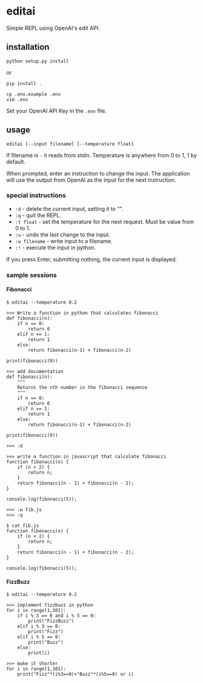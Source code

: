 # editai

Simple REPL using OpenAI's edit API.

## installation

```
python setup.py install
```
or
```
pip install .
```

```
cp .env.example .env
vim .env
```

Set your OpenAI API Key in the `.env` file.

## usage

```
editai [--input filename] [--temperature float]
```

If filename is `-` it reads from _stdin_. Temperature is anywhere from 0 to 1, 1 by default.

When prompted, enter an instruction to change the input. The application will use the output
from OpenAI as the input for the next instruction.

### special instructions

* `:d` - delete the current input, setting it to "".
* `:q` - quit the REPL.
* `:t float` - set the temperature for the next request. Must be value from 0 to 1.
* `:u` - undo the last change to the input.
* `:w filename` - write input to a filename.
* `:!` - execute the input in python.

If you press Enter, submitting nothing, the current input is displayed.

### sample sessions

#### Fibonacci
```
$ editai --temperature 0.2

>>> Write a function in python that calculates fibonacci
def fibonacci(n):
    if n == 0:
        return 0
    elif n == 1:
        return 1
    else:
        return fibonacci(n-1) + fibonacci(n-2)

print(fibonacci(9))

>>> add documentation
def fibonacci(n):
    """
    Returns the nth number in the fibonacci sequence
    """
    if n == 0:
        return 0
    elif n == 1:
        return 1
    else:
        return fibonacci(n-1) + fibonacci(n-2)

print(fibonacci(9))

>>> :d

>>> write a function in javascript that calculate fibonacci
function fibonacci(n) {
    if (n < 2) {
        return n;
    }
    return fibonacci(n - 1) + fibonacci(n - 2);
}

console.log(fibonacci(5));

>>> :w fib.js
>>> :q

$ cat fib.js
function fibonacci(n) {
    if (n < 2) {
        return n;
    }
    return fibonacci(n - 1) + fibonacci(n - 2);
}

console.log(fibonacci(5));
```

#### FizzBuzz
```
$ editai --temperature 0.2

>>> implement fizzbuzz in python
for i in range(1,101):
    if i % 3 == 0 and i % 5 == 0:
        print("FizzBuzz")
    elif i % 3 == 0:
        print("Fizz")
    elif i % 5 == 0:
        print("Buzz")
    else:
        print(i)

>>> make it shorter
for i in range(1,101):
    print("Fizz"*(i%3==0)+"Buzz"*(i%5==0) or i)
```
